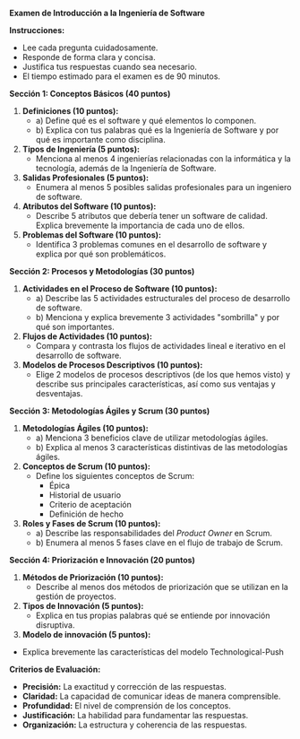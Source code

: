 **Examen de Introducción a la Ingeniería de Software**

**Instrucciones:**

*   Lee cada pregunta cuidadosamente.
*   Responde de forma clara y concisa.
*   Justifica tus respuestas cuando sea necesario.
*   El tiempo estimado para el examen es de 90 minutos.

**Sección 1: Conceptos Básicos (40 puntos)**

1.  **Definiciones (10 puntos):**
    *   a) Define qué es el software y qué elementos lo componen.
    *   b) Explica con tus palabras qué es la Ingeniería de Software y por qué es importante como disciplina.
2.  **Tipos de Ingeniería (5 puntos):**
    *   Menciona al menos 4 ingenierías relacionadas con la informática y la tecnología, además de la Ingeniería de Software.
3.  **Salidas Profesionales (5 puntos):**
    *   Enumera al menos 5 posibles salidas profesionales para un ingeniero de software.
4.  **Atributos del Software (10 puntos):**
    *   Describe 5 atributos que debería tener un software de calidad. Explica brevemente la importancia de cada uno de ellos.
5.  **Problemas del Software (10 puntos):**
    *   Identifica 3 problemas comunes en el desarrollo de software y explica por qué son problemáticos.

**Sección 2: Procesos y Metodologías (30 puntos)**

1.  **Actividades en el Proceso de Software (10 puntos):**
    *   a) Describe las 5 actividades estructurales del proceso de desarrollo de software.
    *   b) Menciona y explica brevemente 3 actividades "sombrilla" y por qué son importantes.
2.  **Flujos de Actividades (10 puntos):**
    *   Compara y contrasta los flujos de actividades lineal e iterativo en el desarrollo de software.
3.  **Modelos de Procesos Descriptivos (10 puntos):**
    *   Elige 2 modelos de procesos descriptivos (de los que hemos visto) y describe sus principales características, así como sus ventajas y desventajas.

**Sección 3: Metodologías Ágiles y Scrum (30 puntos)**

1.  **Metodologías Ágiles (10 puntos):**
    *   a) Menciona 3 beneficios clave de utilizar metodologías ágiles.
    *   b) Explica al menos 3 características distintivas de las metodologías ágiles.
2.  **Conceptos de Scrum (10 puntos):**
    *   Define los siguientes conceptos de Scrum:
        *   Épica
        *   Historial de usuario
        *   Criterio de aceptación
        *   Definición de hecho
3.  **Roles y Fases de Scrum (10 puntos):**
    *   a) Describe las responsabilidades del *Product Owner* en Scrum.
    *   b) Enumera al menos 5 fases clave en el flujo de trabajo de Scrum.

**Sección 4: Priorización e Innovación (20 puntos)**

1.  **Métodos de Priorización (10 puntos):**
    *   Describe al menos dos métodos de priorización que se utilizan en la gestión de proyectos.
2.  **Tipos de Innovación (5 puntos):**
    *   Explica en tus propias palabras qué se entiende por innovación disruptiva.
3. **Modelo de innovación (5 puntos):**
 * Explica brevemente las características del modelo Technological-Push

**Criterios de Evaluación:**

*   **Precisión:** La exactitud y corrección de las respuestas.
*   **Claridad:** La capacidad de comunicar ideas de manera comprensible.
*   **Profundidad:** El nivel de comprensión de los conceptos.
*   **Justificación:** La habilidad para fundamentar las respuestas.
*   **Organización:** La estructura y coherencia de las respuestas.

